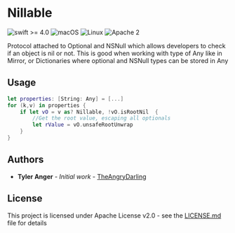 # Nillable
![swift >= 4.0](https://img.shields.io/badge/swift-%3E%3D4.0-brightgreen.svg)
![macOS](https://img.shields.io/badge/os-macOS-green.svg?style=flat)
![Linux](https://img.shields.io/badge/os-linux-green.svg?style=flat)
![Apache 2](https://img.shields.io/badge/license-Apache2-blue.svg?style=flat)

Protocol attached to Optional and NSNull which allows developers to check if an object is nil or not.
This is good when working with type of Any like in  Mirror, or Dictionaries where optional and NSNull types can be stored in Any

## Usage
```swift
let properties: [String: Any] = [...]
for (k,v) in properties {
    if let vO = v as? Nillable, !vO.isRootNil  {
        //Get the root value, escaping all optionals
        let rValue = vO.unsafeRootUnwrap
    }
}
```

## Authors

* **Tyler Anger** - *Initial work* - [TheAngryDarling](https://github.com/TheAngryDarling)

## License

This project is licensed under Apache License v2.0 - see the [LICENSE.md](LICENSE.md) file for details
